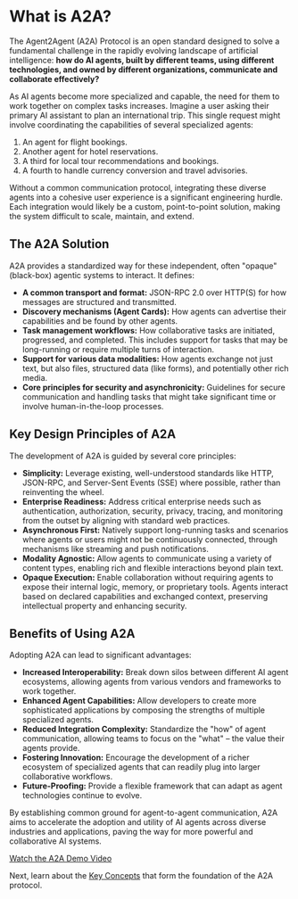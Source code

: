 # What is A2A?

The Agent2Agent (A2A) Protocol is an open standard designed to solve a fundamental challenge in the rapidly evolving landscape of artificial intelligence: **how do AI agents, built by different teams, using different technologies, and owned by different organizations, communicate and collaborate effectively?**

As AI agents become more specialized and capable, the need for them to work together on complex tasks increases. Imagine a user asking their primary AI assistant to plan an international trip. This single request might involve coordinating the capabilities of several specialized agents:

1. An agent for flight bookings.
2. Another agent for hotel reservations.
3. A third for local tour recommendations and bookings.
4. A fourth to handle currency conversion and travel advisories.

Without a common communication protocol, integrating these diverse agents into a cohesive user experience is a significant engineering hurdle. Each integration would likely be a custom, point-to-point solution, making the system difficult to scale, maintain, and extend.

## The A2A Solution

A2A provides a standardized way for these independent, often "opaque" (black-box) agentic systems to interact. It defines:

- **A common transport and format:** JSON-RPC 2.0 over HTTP(S) for how messages are structured and transmitted.
- **Discovery mechanisms (Agent Cards):** How agents can advertise their capabilities and be found by other agents.
- **Task management workflows:** How collaborative tasks are initiated, progressed, and completed. This includes support for tasks that may be long-running or require multiple turns of interaction.
- **Support for various data modalities:** How agents exchange not just text, but also files, structured data (like forms), and potentially other rich media.
- **Core principles for security and asynchronicity:** Guidelines for secure communication and handling tasks that might take significant time or involve human-in-the-loop processes.

## Key Design Principles of A2A

The development of A2A is guided by several core principles:

- **Simplicity:** Leverage existing, well-understood standards like HTTP, JSON-RPC, and Server-Sent Events (SSE) where possible, rather than reinventing the wheel.
- **Enterprise Readiness:** Address critical enterprise needs such as authentication, authorization, security, privacy, tracing, and monitoring from the outset by aligning with standard web practices.
- **Asynchronous First:** Natively support long-running tasks and scenarios where agents or users might not be continuously connected, through mechanisms like streaming and push notifications.
- **Modality Agnostic:** Allow agents to communicate using a variety of content types, enabling rich and flexible interactions beyond plain text.
- **Opaque Execution:** Enable collaboration without requiring agents to expose their internal logic, memory, or proprietary tools. Agents interact based on declared capabilities and exchanged context, preserving intellectual property and enhancing security.

## Benefits of Using A2A

Adopting A2A can lead to significant advantages:

- **Increased Interoperability:** Break down silos between different AI agent ecosystems, allowing agents from various vendors and frameworks to work together.
- **Enhanced Agent Capabilities:** Allow developers to create more sophisticated applications by composing the strengths of multiple specialized agents.
- **Reduced Integration Complexity:** Standardize the "how" of agent communication, allowing teams to focus on the "what" – the value their agents provide.
- **Fostering Innovation:** Encourage the development of a richer ecosystem of specialized agents that can readily plug into larger collaborative workflows.
- **Future-Proofing:** Provide a flexible framework that can adapt as agent technologies continue to evolve.

By establishing common ground for agent-to-agent communication, A2A aims to accelerate the adoption and utility of AI agents across diverse industries and applications, paving the way for more powerful and collaborative AI systems.

[Watch the A2A Demo Video](https://storage.googleapis.com/gweb-developer-goog-blog-assets/original_videos/A2A_demo_v4.mp4)

Next, learn about the [Key Concepts](./key-concepts.md) that form the foundation of the A2A protocol.
